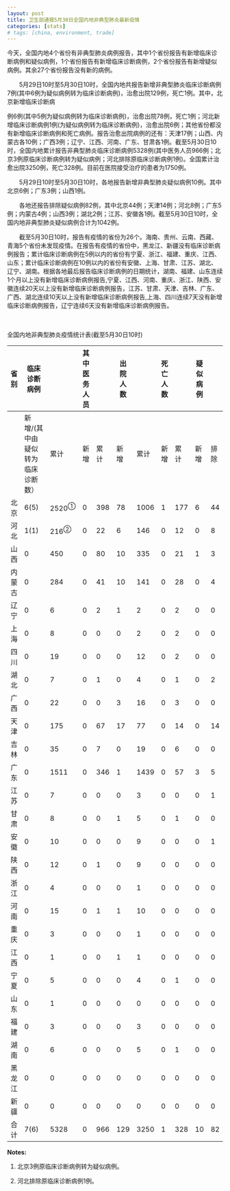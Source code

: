 ```yaml
---
layout: post
title: 卫生部通报5月30日全国内地非典型肺炎最新疫情
categories: [stats]
# tags: [china, environment, trade]
---
```


今天，全国内地4个省份有非典型肺炎病例报告，其中1个省份报告有新增临床诊断病例和疑似病例，1个省份报告有新增临床诊断病例，2个省份报告有新增疑似病例。其余27个省份报告没有新的病例。

　　5月29日10时至5月30日10时，全国内地共报告新增非典型肺炎临床诊断病例7例(其中6例为疑似病例转为临床诊断病例)，治愈出院129例，死亡1例。其中，北京新增临床诊断病

例6例(其中5例为疑似病例转为临床诊断病例)，治愈出院78例，死亡1例；河北新增临床诊断病例1例(为疑似病例转为临床诊断病例)，治愈出院6例；其他省份都没有新增临床诊断病例和死亡病例。报告治愈出院病例的还有：天津17例；山西、内蒙古各10例；广西3例；辽宁、江西、河南、广东、甘肃各1例。截至5月30日10时，全国内地累计报告非典型肺炎临床诊断病例5328例(其中医务人员966例；北京3例原临床诊断病例转为疑似病例；河北排除原临床诊断病例1例)。全国累计治愈出院3250例，死亡328例。目前在医院接受治疗的患者为1750例。

　　5月29日10时至5月30日10时，各地报告新增非典型肺炎疑似病例10例。其中北京6例；广东3例；山西1例。

　　各地还报告排除疑似病例82例，其中北京44例；天津14例；河北8例；广东5例；内蒙古4例；山西3例；湖北2例；江苏、安徽各1例。截至5月30日10时，全国内地非典型肺炎疑似病例合计为1042例。

　　截至5月30日10时，报告有疫情的省份为26个。海南、贵州、云南、西藏、青海5个省份未发现疫情。在报告有疫情的省份中，黑龙江、新疆没有临床诊断病例报告；累计临床诊断病例在5例以内的省份有宁夏、浙江、福建、重庆、江西、山东；累计临床诊断病例在10例以内的省份有安徽、上海、甘肃、江苏、湖北、辽宁、湖南。根据各地最后报告临床诊断病例的日期统计，湖南、福建、山东连续1个月以上没有新增临床诊断病例报告,宁夏、江西、河南、重庆、浙江、陕西、安徽连续20天以上没有新增临床诊断病例报告，江苏、甘肃、天津、吉林、广东、广西、湖北连续10天以上没有新增临床诊断病例报告,上海、四川连续7天没有新增临床诊断病例报告，辽宁连续6天没有新增临床诊断病例报告。

　　

全国内地非典型肺炎疫情统计表(截至5月30日10时)

| 省 别 | 临床诊断病例            |                  | 其中医务人员 |     | 出院人数 |      | 死亡人数 |     | 疑似病例 |    |      |
| --- | ----------------- | ---------------- | ------ | --- | ---- | ---- | ---- | --- | ---- | -- | ---- |
|     | 新增/(其中由疑似转为临床诊断数） | 累计               | 新增     | 累计  | 新增   | 累计   | 新增   | 累计  | 新增   | 排除 | 合计   |
| 北京  | 6(5)              | 2520<sup>①</sup> | 0      | 398 | 78   | 1006 | 1    | 177 | 6    | 44 | 760  |
| 河北  | 1(1)              | 216<sup>②</sup>  | 0      | 22  | 6    | 146  | 0    | 12  | 0    | 8  | 13   |
| 山西  | 0                 | 450              | 0      | 80  | 10   | 335  | 0    | 21  | 1    | 3  | 18   |
| 内蒙古 | 0                 | 284              | 0      | 41  | 10   | 141  | 0    | 28  | 0    | 4  | 78   |
| 辽宁  | 0                 | 6                | 0      | 2   | 1    | 2    | 0    | 2   | 0    | 0  | 3    |
| 上海  | 0                 | 8                | 0      | 0   | 0    | 2    | 0    | 2   | 0    | 0  | 1    |
| 四川  | 0                 | 19               | 0      | 0   | 0    | 12   | 0    | 2   | 0    | 0  | 1    |
| 湖北  | 0                 | 7                | 0      | 1   | 0    | 4    | 0    | 1   | 0    | 2  | 10   |
| 广西  | 0                 | 22               | 0      | 0   | 3    | 16   | 0    | 3   | 0    | 0  | 0    |
| 天津  | 0                 | 175              | 0      | 67  | 17   | 77   | 0    | 14  | 0    | 14 | 76   |
| 吉林  | 0                 | 35               | 0      | 7   | 0    | 19   | 0    | 6   | 0    | 0  | 7    |
| 广东  | 0                 | 1511             | 0      | 346 | 1    | 1439 | 0    | 57  | 3    | 5  | 49   |
| 江苏  | 0                 | 7                | 0      | 0   | 0    | 3    | 0    | 0   | 0    | 1  | 8    |
| 甘肃  | 0                 | 8                | 0      | 0   | 1    | 5    | 0    | 1   | 0    | 0  | 0    |
| 安徽  | 0                 | 10               | 0      | 0   | 0    | 9    | 0    | 0   | 0    | 1  | 3    |
| 陕西  | 0                 | 12               | 0      | 1   | 0    | 9    | 0    | 0   | 0    | 0  | 0    |
| 浙江  | 0                 | 4                | 0      | 0   | 0    | 1    | 0    | 0   | 0    | 0  | 0    |
| 河南  | 0                 | 15               | 0      | 1   | 1    | 10   | 0    | 0   | 0    | 0  | 3    |
| 重庆  | 0                 | 3                | 0      | 0   | 0    | 1    | 0    | 0   | 0    | 0  | 4    |
| 江西  | 0                 | 1                | 0      | 0   | 1    | 1    | 0    | 0   | 0    | 0  | 0    |
| 宁夏  | 0                 | 5                | 0      | 0   | 0    | 4    | 0    | 1   | 0    | 0  | 0    |
| 山东  | 0                 | 1                | 0      | 0   | 0    | 0    | 0    | 0   | 0    | 0  | 1    |
| 福建  | 0                 | 3                | 0      | 0   | 0    | 3    | 0    | 0   | 0    | 0  | 1    |
| 湖南  | 0                 | 6                | 0      | 0   | 0    | 5    | 0    | 1   | 0    | 0  | 2    |
| 黑龙江 | 0                 | 0                | 0      | 0   | 0    | 0    | 0    | 0   | 0    | 0  | 2    |
| 新疆  | 0                 | 0                | 0      | 0   | 0    | 0    | 0    | 0   | 0    | 0  | 2    |
| 合 计 | 7(6)              | 5328             | 0      | 966 | 129  | 3250 | 1    | 328 | 10   | 82 | 1042 |


**Notes:**
1. 北京3例原临床诊断病例转为疑似病例。

2. 河北排除原临床诊断病例1例。

